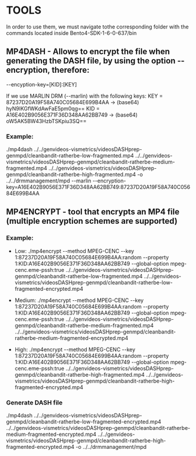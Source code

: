 # TOOLS 
In order to use them, we must navigate tothe corresponding folder with the commands located inside Bento4-SDK-1-6-0-637/bin


## MP4DASH - Allows to encrypt the file when generating the DASH file, by using the option --encryption, therefore:
--encyption-key=[KID]:[KEY]

If we use MARLIN DRM (--marlin) with the following keys:
KEY = 87237D20A19F58A740C05684E699B4AA -> (base64) hyN9IKGfWKdAwFaE5pm0qg==
KID = A16E402B9056E371F36D348AA62BB749 -> (base64) oW5AK5BW43HzbTSKpiu3SQ==

### Example:
./mp4dash ../../genvideos-vismetrics/videosDASHprep-genmpd/cleanbandit-ratherbe-low-fragmented.mp4 ../../genvideos-vismetrics/videosDASHprep-genmpd/cleanbandit-ratherbe-medium-fragmented.mp4 ../../genvideos-vismetrics/videosDASHprep-genmpd/cleanbandit-ratherbe-high-fragmented.mp4 -o ../../drmmanagement/mpd --marlin --encryption-key=A16E402B9056E371F36D348AA62BB749:87237D20A19F58A740C05684E699B4AA

## MP4ENCRYPT - tool that encrypts an MP4 file (multiple encryption schemes are supported)

### Example: 
- Low: 
./mp4encrypt --method MPEG-CENC --key 1:87237D20A19F58A740C05684E699B4AA:random --property 1:KID:A16E402B9056E371F36D348AA62BB749 --global-option mpeg-cenc.eme-pssh:true ../../genvideos-vismetrics/videosDASHprep-genmpd/cleanbandit-ratherbe-low-fragmented.mp4 ../../genvideos-vismetrics/videosDASHprep-genmpd/cleanbandit-ratherbe-low-fragmented-encrypted.mp4

- Medium:
./mp4encrypt --method MPEG-CENC --key 1:87237D20A19F58A740C05684E699B4AA:random --property 1:KID:A16E402B9056E371F36D348AA62BB749 --global-option mpeg-cenc.eme-pssh:true ../../genvideos-vismetrics/videosDASHprep-genmpd/cleanbandit-ratherbe-medium-fragmented.mp4 ../../genvideos-vismetrics/videosDASHprep-genmpd/cleanbandit-ratherbe-medium-fragmented-encrypted.mp4

- High:
./mp4encrypt --method MPEG-CENC --key 1:87237D20A19F58A740C05684E699B4AA:random --property 1:KID:A16E402B9056E371F36D348AA62BB749 --global-option mpeg-cenc.eme-pssh:true ../../genvideos-vismetrics/videosDASHprep-genmpd/cleanbandit-ratherbe-high-fragmented.mp4 ../../genvideos-vismetrics/videosDASHprep-genmpd/cleanbandit-ratherbe-high-fragmented-encrypted.mp4

### Generate DASH file
./mp4dash ../../genvideos-vismetrics/videosDASHprep-genmpd/cleanbandit-ratherbe-low-fragmented-encrypted.mp4 ../../genvideos-vismetrics/videosDASHprep-genmpd/cleanbandit-ratherbe-medium-fragmented-encrypted.mp4 ../../genvideos-vismetrics/videosDASHprep-genmpd/cleanbandit-ratherbe-high-fragmented-encrypted.mp4 -o ../../drmmanagement/mpd
